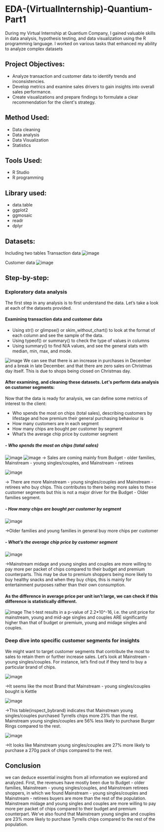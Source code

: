 # EDA-(VirtualInternship)-Quantium-Part1
During my Virtual Internship at Quantium Company, I gained valuable skills in data analysis, hypothesis testing, and data visualization using the R programming language. I worked on various tasks that enhanced my ability to analyze complex datasets
## Project Objectives:
- Analyze transaction and customer data to identify trends and inconsistencies. 
- Develop metrics and examine sales drivers to gain insights into overall sales performance. 
- Create visualizations and prepare findings to formulate a clear recommendation for the client's strategy.
## Method Used:
- Data cleaning
- Data analysis
- Data Visualization
- Statistics
## Tools Used:
- R Studio
- R programming
## Library used:
- data.table
- ggplot2
- ggmosaic
- readr
- dplyr
## Datasets:
Including two tables 
Transaction data
![image](https://github.com/KeithDang1610/DA-Virtual-Internship-Quantium-Part1/assets/167521177/62d1c23a-ff0d-4b99-988a-7cb198dc7097)

Customer data
![image](https://github.com/KeithDang1610/DA-Virtual-Internship-Quantium-Part1/assets/167521177/de708551-4bd6-43da-a18d-357b85449ab4)

## Step-by-step:
### Exploratory data analysis
The first step in any analysis is to first understand the data. Let’s take a look at each of the
datasets provided.
#### Examining transaction data and customer data
- Using str() or glimpse() or skim_without_chart() to look at the format of each column and see the sample of the data.
- Using typeof() or summary() to check the type of values in columns
- Using summary() to find N/A values, and see the general stats with median, min, max, and mode.

![image](https://github.com/KeithDang1610/DA-Virtual-Internship-Quantium-Part1/assets/167521177/b34e59a1-9e53-4509-8b7e-0cc7b73f1eec)
We can see that there is an increase in purchases in December and a break in late December. and that there are zero sales on Christmas day itself. This is due to shops being closed on Christmas day.
#### After examining, and cleaning these datasets. Let's perform data analysis on customer segments:
Now that the data is ready for analysis, we can define some metrics of interest to the client:
- Who spends the most on chips (total sales), describing customers by lifestage and how premium their general purchasing behaviour is
- How many customers are in each segment
- How many chips are bought per customer by segment
- What’s the average chip price by customer segment
##### - Who spends the most on chips (total sales)
![image](https://github.com/KeithDang1610/DA-Virtual-Internship-Quantium-Part1/assets/167521177/51fa41d7-f25c-44ae-8da2-a0fb28c3c5dc)
![image](https://github.com/KeithDang1610/DA-Virtual-Internship-Quantium-Part1/assets/167521177/edcede4b-f4ec-4a99-8ed4-dd0f3641a6f7)
-> Sales are coming mainly from Budget - older families, Mainstream - young singles/couples, and Mainstream - retirees

![image](https://github.com/KeithDang1610/DA-Virtual-Internship-Quantium-Part1/assets/167521177/e8cdd971-36fe-4b2d-8bb9-bc4fdcc72647)

-> There are more Mainstream - young singles/couples and Mainstream - retirees who buy chips. This contributes to there being more sales to these customer segments but this is not a major driver for the Budget - Older families segment.

##### - How many chips are bought per customer by segment
![image](https://github.com/KeithDang1610/DA-Virtual-Internship-Quantium-Part1/assets/167521177/8b78570d-7a09-463f-8230-4ab4df51194e)

->Older families and young families in general buy more chips per customer

##### - What’s the average chip price by customer segment
![image](https://github.com/KeithDang1610/DA-Virtual-Internship-Quantium-Part1/assets/167521177/946734fe-7c9f-4270-b40d-4263c570e38a)

->Mainstream midage and young singles and couples are more willing to pay more per packet of chips compared to their budget and premium counterparts. This may be due to premium shoppers being more likely to buy healthy snacks and when they buy chips, this is mainly for entertainment purposes rather than their own consumption.

#### As the difference in average price per unit isn’t large, we can check if this difference is statistically different.
![image](https://github.com/KeithDang1610/DA-Virtual-Internship-Quantium-Part1/assets/167521177/fac39525-395d-4cb0-9316-ba5aa7e5411b)
The t-test results in a p-value of 2.2*10^-16, i.e. the unit price for mainstream, young and mid-age singles and couples ARE significantly higher than that of budget or premium, young and midage singles and couples.

### Deep dive into specific customer segments for insights
We might want to target customer segments that contribute the most to sales to retain them or further increase sales. Let’s look at Mainstream - young singles/couples. For
instance, let’s find out if they tend to buy a particular brand of chips.

![image](https://github.com/KeithDang1610/DA-Virtual-Internship-Quantium-Part1/assets/167521177/a45afa40-b7ab-408c-a1c0-2a98b8f5e571)

->It seems like the most Brand that Mainstream - young singles/couples bought is Kettle

![image](https://github.com/KeithDang1610/DA-Virtual-Internship-Quantium-Part1/assets/167521177/1727dc88-4e75-4efb-a116-abe3b600044c)

->This table(inspect_bybrand) indicates that Mainstream young singles/couples purchased Tyrrells chips more 23% than the rest. Mainstream young singles/couples are 56% less
likely to purchase Burger Rings compared to the rest.

![image](https://github.com/KeithDang1610/DA-Virtual-Internship-Quantium-Part1/assets/167521177/560a3382-c73a-463e-9f7a-013daf5ff6aa)

->It looks like Mainstream young singles/couples are 27% more likely to purchase a 270g
pack of chips compared to the rest.

## Conclusion
we can deduce essential insights from all information we explored and analyzed. First, the revenues have mostly been due to Budget - older families, Mainstream - young
singles/couples, and Mainstream retirees shoppers, in which we found Mainstream - young singles/couples and Mainstream - retirees buyers are more than the rest of the population. Mainstream midage and young singles and couples are more willing to pay more per packet of chips compared to their budget and premium counterpart. We’ve also found that Mainstream young singles and couples are 23% more likely to purchase Tyrrells chips compared to the rest of the population.
